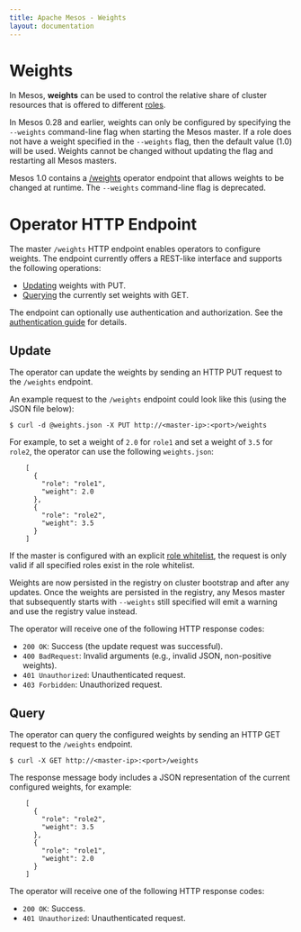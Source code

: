```yaml
---
title: Apache Mesos - Weights
layout: documentation
---
```


# Weights

In Mesos, __weights__ can be used to control the relative share of cluster
resources that is offered to different [roles](roles.md).

In Mesos 0.28 and earlier, weights can only be configured by specifying
the `--weights` command-line flag when starting the Mesos master. If a
role does not have a weight specified in the `--weights` flag, then the default
value (1.0) will be used. Weights cannot be changed without updating the flag
and restarting all Mesos masters.

Mesos 1.0 contains a [/weights](endpoints/master/weights.md) operator endpoint
that allows weights to be changed at runtime. The `--weights` command-line flag
is deprecated.

# Operator HTTP Endpoint

The master `/weights` HTTP endpoint enables operators to configure weights. The
endpoint currently offers a REST-like interface and supports the following operations:

* [Updating](#update) weights with PUT.
* [Querying](#query) the currently set weights with GET.

The endpoint can optionally use authentication and authorization. See the
[authentication guide](authentication.md) for details.

## Update

The operator can update the weights by sending an HTTP PUT request to the `/weights`
endpoint.

An example request to the `/weights` endpoint could look like this (using the
JSON file below):

    $ curl -d @weights.json -X PUT http://<master-ip>:<port>/weights

For example, to set a weight of `2.0` for `role1` and set a weight of `3.5`
for `role2`, the operator can use the following `weights.json`:

        [
          {
            "role": "role1",
            "weight": 2.0
          },
          {
            "role": "role2",
            "weight": 3.5
          }
        ]

If the master is configured with an explicit [role whitelist](roles.md), the
request is only valid if all specified roles exist in the role whitelist.

Weights are now persisted in the registry on cluster bootstrap and after any
updates.  Once the weights are persisted in the registry, any Mesos master that
subsequently starts with `--weights` still specified will emit a warning and use
the registry value instead.

The operator will receive one of the following HTTP response codes:

* `200 OK`: Success (the update request was successful).
* `400 BadRequest`: Invalid arguments (e.g., invalid JSON, non-positive weights).
* `401 Unauthorized`: Unauthenticated request.
* `403 Forbidden`: Unauthorized request.

## Query

The operator can query the configured weights by sending an HTTP GET request
to the `/weights` endpoint.

    $ curl -X GET http://<master-ip>:<port>/weights

The response message body includes a JSON representation of the current
configured weights, for example:

        [
          {
            "role": "role2",
            "weight": 3.5
          },
          {
            "role": "role1",
            "weight": 2.0
          }
        ]

The operator will receive one of the following HTTP response codes:

* `200 OK`: Success.
* `401 Unauthorized`: Unauthenticated request.

